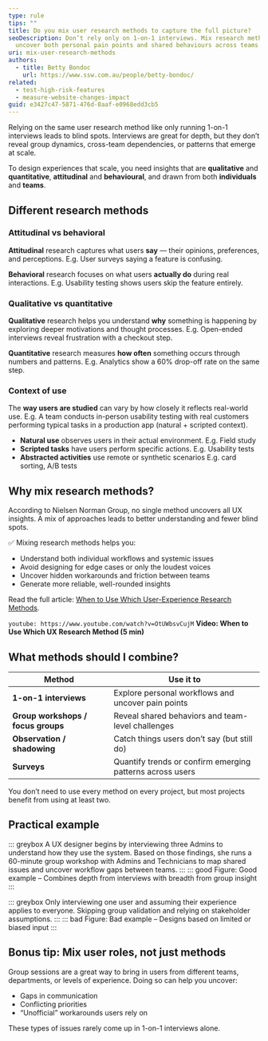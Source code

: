 ```yaml
---
type: rule
tips: ""
title: Do you mix user research methods to capture the full picture?
seoDescription: Don’t rely only on 1-on-1 interviews. Mix research methods to
  uncover both personal pain points and shared behaviours across teams.
uri: mix-user-research-methods
authors:
  - title: Betty Bondoc
    url: https://www.ssw.com.au/people/betty-bondoc/
related:
  - test-high-risk-features
  - measure-website-changes-impact
guid: e3427c47-5871-476d-8aaf-e0968edd3cb5
---
```

Relying on the same user research method like only running 1-on-1 interviews leads to blind spots. Interviews are great for depth, but they don’t reveal group dynamics, cross-team dependencies, or patterns that emerge at scale.

To design experiences that scale, you need insights that are **qualitative** and **quantitative**, **attitudinal** and **behavioural**, and drawn from both **individuals** and **teams**.

<!--endintro-->

## Different research methods

### Attitudinal vs behavioral

**Attitudinal** research captures what users **say** — their opinions, preferences, and perceptions. E.g. User surveys saying a feature is confusing.

**Behavioral** research focuses on what users **actually do** during real interactions. E.g. Usability testing shows users skip the feature entirely.

### Qualitative vs quantitative

**Qualitative** research helps you understand **why** something is happening by exploring deeper motivations and thought processes. E.g. Open-ended interviews reveal frustration with a checkout step.

**Quantitative** research measures **how often** something occurs through numbers and patterns. E.g. Analytics show a 60% drop-off rate on the same step.

### Context of use

The **way users are studied** can vary by how closely it reflects real-world use. E.g. A team conducts in-person usability testing with real customers performing typical tasks in a production app (natural + scripted context).

* **Natural use** observes users in their actual environment. E.g. Field study
* **Scripted tasks** have users perform specific actions. E.g. Usability tests
* **Abstracted activities** use remote or synthetic scenarios E.g. card sorting, A/B tests
  
## Why mix research methods?

According to Nielsen Norman Group, no single method uncovers all UX insights. A mix of approaches leads to better understanding and fewer blind spots.

✅ Mixing research methods helps you:

* Understand both individual workflows and systemic issues
* Avoid designing for edge cases or only the loudest voices
* Uncover hidden workarounds and friction between teams
* Generate more reliable, well-rounded insights

Read the full article: [When to Use Which User-Experience Research Methods](https://www.nngroup.com/articles/which-ux-research-methods/).

`youtube: https://www.youtube.com/watch?v=OtUWbsvCujM`
**Video: When to Use Which UX Research Method (5 min)**

## What methods should I combine?

| Method                         | Use it to                                               |
|-------------------------------|-------------------------------------------------------------|
| **1-on-1 interviews**             | Explore personal workflows and uncover pain points         |
| **Group workshops / focus groups** | Reveal shared behaviors and team-level challenges          |
| **Observation / shadowing**       | Catch things users don’t say (but still do)                |
| **Surveys**                       | Quantify trends or confirm emerging patterns across users  |

You don’t need to use every method on every project, but most projects benefit from using at least two.

## Practical example

::: greybox
A UX designer begins by interviewing three Admins to understand how they use the system. Based on those findings, she runs a 60-minute group workshop with Admins and Technicians to map shared issues and uncover workflow gaps between teams.
:::
::: good
Figure: Good example – Combines depth from interviews with breadth from group insight
:::

::: greybox
Only interviewing one user and assuming their experience applies to everyone. Skipping group validation and relying on stakeholder assumptions.
:::
::: bad
Figure: Bad example – Designs based on limited or biased input
:::

## Bonus tip: Mix user roles, not just methods

Group sessions are a great way to bring in users from different teams, departments, or levels of experience. Doing so can help you uncover:

* Gaps in communication
* Conflicting priorities
* “Unofficial” workarounds users rely on

These types of issues rarely come up in 1-on-1 interviews alone.
